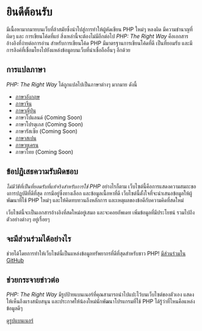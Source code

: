 # ยินดีต้อนรับ

มีเนื้อหามากมายบนเว็บที่ล้าสมัยซึ่งนำไปสู่การทำให้ผู้หัดเขียน PHP ใหม่ๆ หลงผิด มีความชำนาญที่ผิดๆ และ การเขียนโค้ดที่แย่ 
สิ่งเหล่านี้จะต้องไม่มีอีกต่อไป _PHP: The Right Way_ คือเอกสารอ้างอิงที่ง่ายต่อการอ่าน สำหรับการเขียนโค้ด PHP 
มีมาตรฐานการเขียนโค้ดที่ดี เป็นที่ยอมรับ และมีการลิงค์ที่เชื่อมโยงไปยังแหล่งข้อมูลบนเว็บที่น่าเชื่อถืออื่นๆ อีกด้วย

<!--
# Welcome

There's a lot of outdated information on the Web that leads new PHP users astray, propagating bad practices and bad
code. This must stop. _PHP: The Right Way_ is an easy-to-read, quick reference for PHP best practices, accepted coding
standards, and links to authoritative tutorials around the Web.
-->

## การแปลภาษา

_PHP: The Right Way_ ได้ถูกแปลไปเป็นภาษาต่างๆ มากมาย ดังนี้

* [ภาษาอังกฤษ](http://www.phptherightway.com)
* [ภาษาจีน](http://wulijun.github.com/php-the-right-way)
* [ภาษาญี่ปุ่น](http://ja.phptherightway.com)
* ภาษาโปแลนด์ (Coming Soon)
* ภาษาโปรตุเกส (Coming Soon)
* ภาษารัสเซีย (Coming Soon)
* [ภาษาสเปน](http://es.phptherightway.com)
* [ภาษายูเครน](http://iflista.github.com/php-the-right-way/)
* ภาษาไทย (Coming Soon)

<!--
## Translations

_PHP: The Right Way_ is (or soon will be) translated into many different languages:

* [English](http://www.phptherightway.com)
* [Chinese](http://wulijun.github.com/php-the-right-way)
* [Japanese](http://ja.phptherightway.com)
* Polish (Coming Soon)
* Portuguese (Coming Soon)
* Russian (Coming Soon)
* [Spanish](http://es.phptherightway.com)
* [Ukrainian](http://iflista.github.com/php-the-right-way/)
-->

## ข้อปฏิเสธความรับผิดชอบ

_ไม่มีวิธีที่เป็นที่ยอมรับที่แท้จริงสำหรับการใช้ PHP_ อย่างไรก็ตาม เว็บไซต์นี้คือการแสดงความสมถะของการปฏบัติที่ดีที่สุด 
การมีอยู่ซึ่งทางเลือก และข้อมูลเนื้อหาที่ดี เว็บไซต์นี้ตั้งใจที่จะนำเสนอข้อมูลให้ผู้พัฒนาที่ใช้ PHP ใหม่ๆ และให้คิดทบทวนถึงหลักการ 
และเหตุผลของข้อดีกับความคิดที่สดใหม่

เว็บไซต์นี้จะเป็นเอกสารอ้างอิงที่สดใหม่อยู่เสมอ และจะคอยอัพเดท เพิ่มข้อมูลที่มีประโยชน์ รวมไปถึงตัวอย่างต่างๆ อยู่เรื่อยๆ

<!--
## Disclaimer

_There is no canonical way to use PHP_. However, this website is a humble display of best practices,
available options, and good information. It aims to introduce new PHP developers and to rethink seasoned pros with fresh
ideas.

This is a living document and will continue to be updated with more helpful information and examples as they become
available.
-->

## จะมีส่วนร่วมได้อย่างไร

ช่วยได้โดยการทำให้เว็บไซต์นี้เป็นแหล่งข้อมูลทรัพยากรที่ดีที่สุดสำหรับชาว PHP! [มีส่วนร่วมใน GitHub][1]

<!--
## How to Contribute

Help make this website the best resource for new PHP programmers! [Contribute on GitHub][1]
-->

## ช่วยกระจายข่าวต่อ

_PHP: The Right Way_ มีรูปป้ายแบนเนอร์ที่คุณสามารถนำไปแปะไว้บนเว็บไซต์ของตัวเอง แสดงให้เห็นถึงแรงสนับสนุน และประกาศให้น้องใหม่นักพัฒนาโปรแกรมที่ใช้ PHP ได้รู้ว่าที่ไหนคือแหล่งข้อมูลดีๆ

<!--
## Spread the Word!

_PHP: The Right Way_ has web banner images you can use on your website. Show your support, and let new PHP developers
know where to find good information!
-->

[ดูรูปแบนเนอร์][2]

[1]: https://github.com/codeguy/php-the-right-way/tree/gh-pages
[2]: /banners.html
